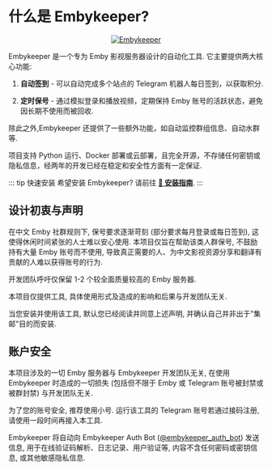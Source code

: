 # 什么是 Embykeeper?

<p align="center">
  <a href='https://github.com/emby-keeper/embykeeper'>
    <img src="https://github.com/emby-keeper/embykeeper/raw/main/images/logo.svg" alt="Embykeeper" />
  </a>
</p>

Embykeeper 是一个专为 Emby 影视服务器设计的自动化工具. 它主要提供两大核心功能:

1. **自动签到** - 可以自动完成多个站点的 Telegram 机器人每日签到，以获取积分.

2. **定时保号** - 通过模拟登录和播放视频，定期保持 Emby 账号的活跃状态，避免因长期不使用而被回收.

除此之外,Embykeeper 还提供了一些额外功能，如自动监控群组信息、自动水群等.

项目支持 Python 运行、Docker 部署或云部署，且完全开源，不存储任何密钥或隐私信息，经两年的开发已经在稳定和安全性方面有一定保证.

::: tip 快速安装
希望安装 Embykeeper? 请前往 [**🚀 安装指南**](/guide/安装指南.md).
:::

## 设计初衷与声明

在中文 Emby 社群规则下, 保号要求逐渐苛刻 (部分要求每月登录或每日签到), 这使得休闲时间紧张的人士难以安心使用. 本项目仅旨在帮助该类人群保号, 不鼓励持有大量 Emby 账号而不使用, 导致真正需要的人、为中文影视资源分享和翻译有贡献的人难以获得账号的行为.

开发团队呼吁仅保留 1-2 个较全面质量较高的 Emby 服务器.

本项目仅提供工具, 具体使用形式及造成的影响和后果与开发团队无关.

当您安装并使用该工具, 默认您已经阅读并同意上述声明, 并确认自己并非出于"集邮"目的而安装.

## 账户安全

本项目涉及的一切 Emby 服务器与 Embykeeper 开发团队无关, 在使用 Embykeeper 时造成的一切损失 (包括但不限于 Emby 或 Telegram 账号被封禁或被群封禁) 与开发团队无关.

为了您的账号安全, 推荐使用小号. 运行该工具的 Telegram 账号若通过接码注册, 请使用一段时间再接入本工具.

Embykeeper 将自动向 Embykeeper Auth Bot ([@embykeeper_auth_bot](https://t.me/embykeeper_auth_bot)) 发送信息, 用于在线验证码解析、日志记录、用户验证等, 内容不含任何密码或密钥信息, 或其他敏感隐私信息.
